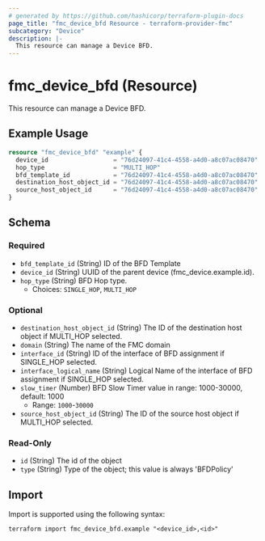 ```yaml
---
# generated by https://github.com/hashicorp/terraform-plugin-docs
page_title: "fmc_device_bfd Resource - terraform-provider-fmc"
subcategory: "Device"
description: |-
  This resource can manage a Device BFD.
---
```


# fmc_device_bfd (Resource)

This resource can manage a Device BFD.

## Example Usage

```terraform
resource "fmc_device_bfd" "example" {
  device_id                  = "76d24097-41c4-4558-a4d0-a8c07ac08470"
  hop_type                   = "MULTI_HOP"
  bfd_template_id            = "76d24097-41c4-4558-a4d0-a8c07ac08470"
  destination_host_object_id = "76d24097-41c4-4558-a4d0-a8c07ac08470"
  source_host_object_id      = "76d24097-41c4-4558-a4d0-a8c07ac08470"
}
```

<!-- schema generated by tfplugindocs -->
## Schema

### Required

- `bfd_template_id` (String) ID of the BFD Template
- `device_id` (String) UUID of the parent device (fmc_device.example.id).
- `hop_type` (String) BFD Hop type.
  - Choices: `SINGLE_HOP`, `MULTI_HOP`

### Optional

- `destination_host_object_id` (String) The ID of the destination host object if MULTI_HOP selected.
- `domain` (String) The name of the FMC domain
- `interface_id` (String) ID of the interface of BFD assignment if SINGLE_HOP selected.
- `interface_logical_name` (String) Logical Name of the interface of BFD assignment if SINGLE_HOP selected.
- `slow_timer` (Number) BFD Slow Timer value in range: 1000-30000, default: 1000
  - Range: `1000`-`30000`
- `source_host_object_id` (String) The ID of the source host object if MULTI_HOP selected.

### Read-Only

- `id` (String) The id of the object
- `type` (String) Type of the object; this value is always 'BFDPolicy'

## Import

Import is supported using the following syntax:

```shell
terraform import fmc_device_bfd.example "<device_id>,<id>"
```
